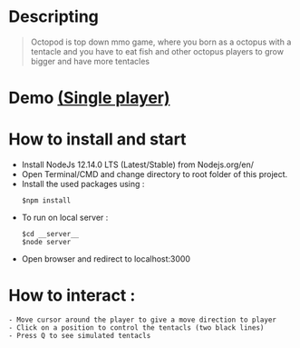 # Descripting
> Octopod is top down mmo game, where you born as a octopus with a tentacle and you have to eat fish and other octopus players to grow bigger and have more tentacles

# Demo [(Single player)](https://www.wulcat.com/apps/constraint-tentacle/index.html)

# How to install and start
- Install NodeJs 12.14.0 LTS (Latest/Stable) from Nodejs.org/en/
- Open Terminal/CMD and change directory to root folder of this project.
- Install the used packages using :
    ```
    $npm install 
    ```
- To run on local server : 
    ```
    $cd __server__
    $node server
    ```
- Open browser and redirect to localhost:3000

# How to interact :
    - Move cursor around the player to give a move direction to player 
    - Click on a position to control the tentacls (two black lines)
    - Press Q to see simulated tentacls
